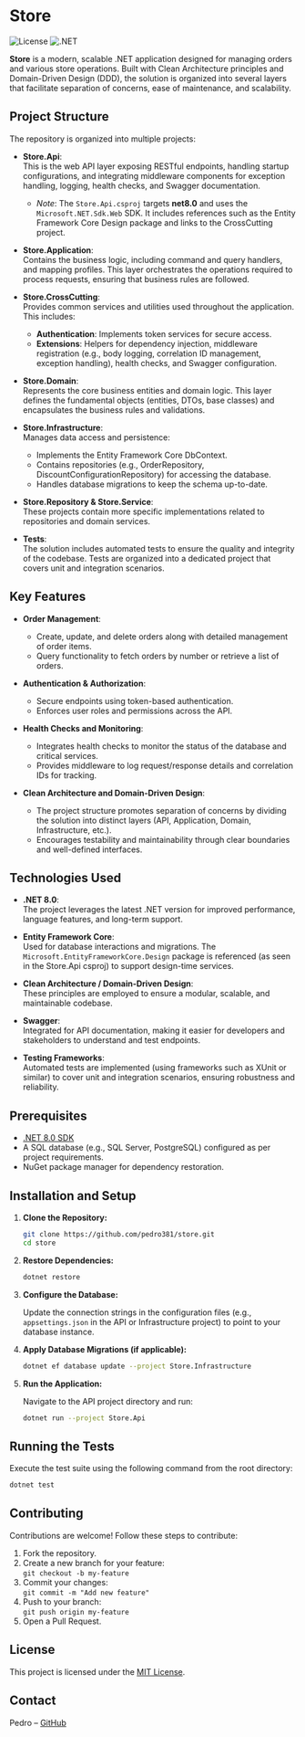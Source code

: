 # Store

![License](https://img.shields.io/badge/license-MIT-blue)
![.NET](https://img.shields.io/badge/.NET-8.0-brightgreen)

**Store** is a modern, scalable .NET application designed for managing orders and various store operations. Built with Clean Architecture principles and Domain-Driven Design (DDD), the solution is organized into several layers that facilitate separation of concerns, ease of maintenance, and scalability.

## Project Structure

The repository is organized into multiple projects:

- **Store.Api**:  
  This is the web API layer exposing RESTful endpoints, handling startup configurations, and integrating middleware components for exception handling, logging, health checks, and Swagger documentation.  
  - *Note*: The `Store.Api.csproj` targets **net8.0** and uses the `Microsoft.NET.Sdk.Web` SDK. It includes references such as the Entity Framework Core Design package and links to the CrossCutting project.

- **Store.Application**:  
  Contains the business logic, including command and query handlers, and mapping profiles. This layer orchestrates the operations required to process requests, ensuring that business rules are followed.

- **Store.CrossCutting**:  
  Provides common services and utilities used throughout the application. This includes:
  - **Authentication**: Implements token services for secure access.
  - **Extensions**: Helpers for dependency injection, middleware registration (e.g., body logging, correlation ID management, exception handling), health checks, and Swagger configuration.

- **Store.Domain**:  
  Represents the core business entities and domain logic. This layer defines the fundamental objects (entities, DTOs, base classes) and encapsulates the business rules and validations.

- **Store.Infrastructure**:  
  Manages data access and persistence:
  - Implements the Entity Framework Core DbContext.
  - Contains repositories (e.g., OrderRepository, DiscountConfigurationRepository) for accessing the database.
  - Handles database migrations to keep the schema up-to-date.

- **Store.Repository & Store.Service**:  
  These projects contain more specific implementations related to repositories and domain services.

- **Tests**:  
  The solution includes automated tests to ensure the quality and integrity of the codebase. Tests are organized into a dedicated project that covers unit and integration scenarios.

## Key Features

- **Order Management**:  
  - Create, update, and delete orders along with detailed management of order items.
  - Query functionality to fetch orders by number or retrieve a list of orders.

- **Authentication & Authorization**:  
  - Secure endpoints using token-based authentication.
  - Enforces user roles and permissions across the API.

- **Health Checks and Monitoring**:  
  - Integrates health checks to monitor the status of the database and critical services.
  - Provides middleware to log request/response details and correlation IDs for tracking.

- **Clean Architecture and Domain-Driven Design**:  
  - The project structure promotes separation of concerns by dividing the solution into distinct layers (API, Application, Domain, Infrastructure, etc.).
  - Encourages testability and maintainability through clear boundaries and well-defined interfaces.

## Technologies Used

- **.NET 8.0**:  
  The project leverages the latest .NET version for improved performance, language features, and long-term support.

- **Entity Framework Core**:  
  Used for database interactions and migrations. The `Microsoft.EntityFrameworkCore.Design` package is referenced (as seen in the Store.Api csproj) to support design-time services.

- **Clean Architecture / Domain-Driven Design**:  
  These principles are employed to ensure a modular, scalable, and maintainable codebase.

- **Swagger**:  
  Integrated for API documentation, making it easier for developers and stakeholders to understand and test endpoints.

- **Testing Frameworks**:  
  Automated tests are implemented (using frameworks such as XUnit or similar) to cover unit and integration scenarios, ensuring robustness and reliability.

## Prerequisites

- [.NET 8.0 SDK](https://dotnet.microsoft.com/download/dotnet/8.0)
- A SQL database (e.g., SQL Server, PostgreSQL) configured as per project requirements.
- NuGet package manager for dependency restoration.

## Installation and Setup

1. **Clone the Repository:**

   ```bash
   git clone https://github.com/pedro381/store.git
   cd store
   ```

2. **Restore Dependencies:**

   ```bash
   dotnet restore
   ```

3. **Configure the Database:**

   Update the connection strings in the configuration files (e.g., `appsettings.json` in the API or Infrastructure project) to point to your database instance.

4. **Apply Database Migrations (if applicable):**

   ```bash
   dotnet ef database update --project Store.Infrastructure
   ```

5. **Run the Application:**

   Navigate to the API project directory and run:

   ```bash
   dotnet run --project Store.Api
   ```

## Running the Tests

Execute the test suite using the following command from the root directory:

```bash
dotnet test
```

## Contributing

Contributions are welcome! Follow these steps to contribute:

1. Fork the repository.
2. Create a new branch for your feature:  
   `git checkout -b my-feature`
3. Commit your changes:  
   `git commit -m "Add new feature"`
4. Push to your branch:  
   `git push origin my-feature`
5. Open a Pull Request.

## License

This project is licensed under the [MIT License](LICENSE).

## Contact

Pedro – [GitHub](https://github.com/pedro381)